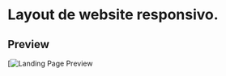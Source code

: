 # Layout de website responsivo.

## Preview
[![Landing Page Preview](https://github.com/PauloFrey/outono-website/issues/1#issuecomment-821814705)
